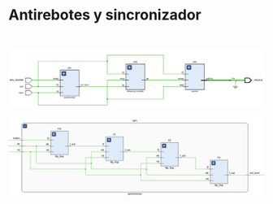 # Antirebotes y sincronizador #




</br>

![Diagrama de bloques de todo el sistema](/images/EJ2_DIAG_BLOQUES.png)


![Diagrama de bloques de todo el sistema](/images/EJ2_DIAG_BLOQUES_SYNC.png)
